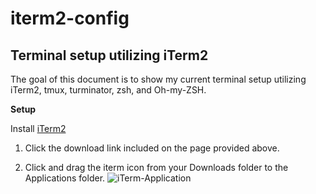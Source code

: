 # iterm2-config

## Terminal setup utilizing iTerm2

The goal of this document is to show my current terminal setup utilizing iTerm2, tmux, turminator, zsh, and Oh-my-ZSH.

**Setup**

Install [iTerm2](https://www.iterm2.com)

1. Click the download link included on the page provided above.

2. Click and drag the iterm icon from your Downloads folder to the Applications folder.
   ![iTerm-Application](https://gist.github.com/redsnow32/2b96d17fada6e0832888497d7c773c5a)
